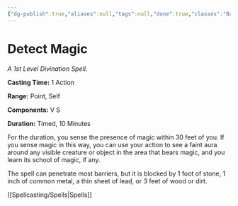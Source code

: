 ```yaml
---
{"dg-publish":true,"aliases":null,"tags":null,"done":true,"classes":"Bard, Cleric, Druid, Paladin, Ranger, Sorcerer, Wizard, Artificer,","spellLevel":1,"school":"Divination","source":"PHB","permalink":"/spells/detect-magic/","dgHomeLink":false,"dgPassFrontmatter":true}
---
```


# Detect Magic
*A 1st Level Divination Spell.*

**Casting Time:** 1 Action

**Range:** Point, Self

**Components:** V S 

**Duration:** Timed, 10 Minutes

For the duration, you sense the presence of magic within 30 feet of you. If you sense magic in this way, you can use your action to see a faint aura around any visible creature or object in the area that bears magic, and you learn its school of magic, if any.



The spell can penetrate most barriers, but it is blocked by 1 foot of stone, 1 inch of common metal, a thin sheet of lead, or 3 feet of wood or dirt.

[[Spellcasting/Spells|Spells]]